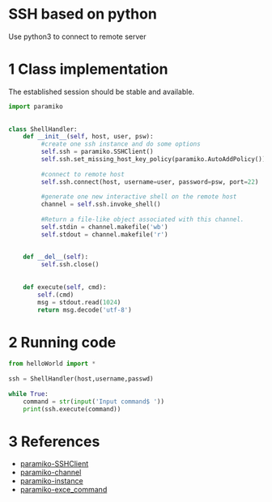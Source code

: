 # SSH based on python
Use python3 to connect to remote server

# 1 Class implementation
The established session should be stable and available.
```python
import paramiko  
  
  
class ShellHandler:  
    def __init__(self, host, user, psw): 
		 #create one ssh instance and do some options
         self.ssh = paramiko.SSHClient()  
         self.ssh.set_missing_host_key_policy(paramiko.AutoAddPolicy())
         
         #connect to remote host  
         self.ssh.connect(host, username=user, password=psw, port=22)
         
         #generate one new interactive shell on the remote host
         channel = self.ssh.invoke_shell()
         
         #Return a file-like object associated with this channel.
         self.stdin = channel.makefile('wb')  
         self.stdout = channel.makefile('r')  
  
  
    def __del__(self):  
         self.ssh.close()  
  
  
    def execute(self, cmd):  
        self.(cmd)  
        msg = stdout.read(1024)  
        return msg.decode('utf-8')
```
# 2 Running code
```python
from helloWorld import *  
  
ssh = ShellHandler(host,username,passwd)  
  
while True:  
    command = str(input('Input command$ '))  
    print(ssh.execute(command))
```

# 3 References
- [paramiko-SSHClient](http://docs.paramiko.org/en/2.4/api/client.html#paramiko.client.SSHClient)
- [paramiko-channel](http://docs.paramiko.org/en/2.4/api/channel.html)
- [paramiko-instance](https://www.cnblogs.com/linyfeng/p/8964753.html)
- [paramiko-exce_command](https://www.cnblogs.com/franknihao/p/6536255.html)
<!--stackedit_data:
eyJoaXN0b3J5IjpbLTEyODE1NTc1MTQsMzA0Mjc5OTUyLC0xNz
IyNzgxOTc5LDQ1OTA4NzcxMCwxNDEyODc1NTE5XX0=
-->